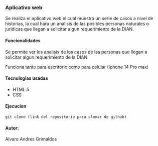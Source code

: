 ### Aplicativo web

Se realiza el aplicativo web el cual muestra un serie de casos a nivel de historias, la cual hara un analisis de las posibles personas naturales o juridicas que llegan a solicitar algun requerimiento de la DIAN.

#### Funcionalidades

Se permite ver los analisis de los casos de las personas que llegan a solicitar algun requerimiento de la DIAN.

Funciona tanto para escritorio como para celular (Iphone 14 Pro max)

#### Tecnologias usadas

- HTML 5
- CSS

#### Ejecucion

```
git clone (link del repositorio para clonar de github)
```

#### Autor:

Alvaro Andres Grimaldos